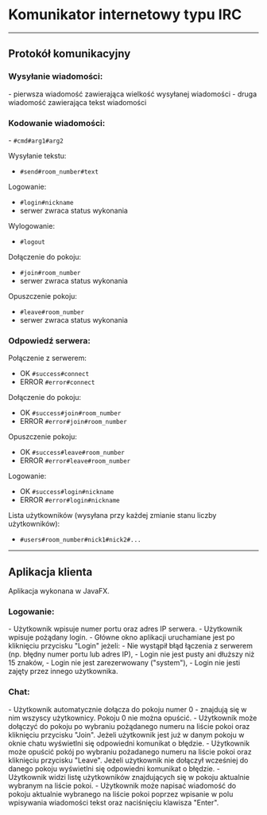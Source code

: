 <h1>Komunikator internetowy typu IRC</h1>

---

<h2>Protokół komunikacyjny</h2>

<h3>Wysyłanie wiadomości:</h3>
- pierwsza wiadomość zawierająca wielkość wysyłanej wiadomości
- druga wiadomość zawierająca tekst wiadomości

<h3>Kodowanie wiadomości:</h3>
- <code>#cmd#arg1#arg2</code>

Wysyłanie tekstu:
- <code>#send#room_number#text</code>

Logowanie:
- <code>#login#nickname</code>
- serwer zwraca status wykonania

Wylogowanie:
- <code>#logout</code>

Dołączenie do pokoju:
- <code>#join#room_number</code>
- serwer zwraca status wykonania

Opuszczenie pokoju:
- <code>#leave#room_number</code>
- serwer zwraca status wykonania


<h3>Odpowiedź serwera:</h3>

Połączenie z serwerem:
- OK    <code>#success#connect</code>
- ERROR <code>#error#connect</code>

Dołączenie do pokoju:
- OK    <code>#success#join#room_number</code>
- ERROR <code>#error#join#room_number</code>

Opuszczenie pokoju:
- OK    <code>#success#leave#room_number</code>
- ERROR <code>#error#leave#room_number</code>

Logowanie:
- OK    <code>#success#login#nickname</code>
- ERROR <code>#error#login#nickname</code>

Lista użytkowników (wysyłana przy każdej zmianie stanu liczby użytkowników):
- <code>#users#room_number#nick1#nick2#...</code>

---

<h2>Aplikacja klienta</h2>
Aplikacja wykonana w JavaFX.

<h3>Logowanie:</h3>
- Użytkownik wpisuje numer portu oraz adres IP serwera.
- Użytkownik wpisuje pożądany login.
- Główne okno aplikacji uruchamiane jest po kliknięciu przycisku "Login" jeżeli:
    - Nie wystąpił błąd łączenia z serwerem (np. błędny numer portu lub adres IP),
    - Login nie jest pusty ani dłuższy niż 15 znaków,
    - Login nie jest zarezerwowany ("system"),
    - Login nie jesti zajęty przez innego użytkownika.

<h3>Chat:</h3>
- Użytkownik automatycznie dołącza do pokoju numer 0 - znajdują się w nim
wszyscy użytkownicy. Pokoju 0 nie można opuścić.
- Użytkownik może dołączyć do pokoju po wybraniu pożądanego numeru na liście 
pokoi oraz kliknięciu przycisku "Join". Jeżeli użytkownik jest już w danym 
pokoju w oknie chatu wyświetlni się odpowiedni komunikat o błędzie.
- Użytkownik może opuścić pokój po wybraniu pożadanego numeru na liście pokoi 
oraz kliknięciu przycisku "Leave". Jeżeli użytkownik nie dołączył wcześniej do 
danego pokoju wyświetlni się odpowiedni komunikat o błędzie.
- Użytkownik widzi listę użytkowników znajdujących się w pokoju aktualnie 
wybranym na liście pokoi.
- Użytkownik może napisać wiadomość do pokoju aktualnie wybranego na liście 
pokoi poprzez wpisanie w polu wpisywania wiadomości tekst oraz naciśnięciu 
klawisza "Enter".